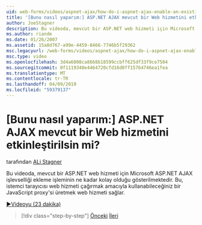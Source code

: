 ```yaml
---
uid: web-forms/videos/aspnet-ajax/how-do-i-aspnet-ajax-enable-an-existing-web-service
title: '[Bunu nasıl yaparım:] ASP.NET AJAX mevcut bir Web hizmetini etkinleştirilsin mi? | Microsoft Docs'
author: JoeStagner
description: Bu videoda, mevcut bir ASP.NET web hizmeti için Microsoft ASP.NET AJAX işlevselliği ekleme işleminin ne kadar kolay olduğu gösterilmektedir. Bu, web hizmetine gene sağlar...
ms.author: riande
ms.date: 01/26/2007
ms.assetid: 15a8d767-a99e-4459-8466-7746b5f29362
msc.legacyurl: /web-forms/videos/aspnet-ajax/how-do-i-aspnet-ajax-enable-an-existing-web-service
msc.type: video
ms.openlocfilehash: 3d4a6008ca8668b18599ccbff625df33f9ce7504
ms.sourcegitcommit: 0f1119340e4464720cfd16d0ff15764746ea1fea
ms.translationtype: MT
ms.contentlocale: tr-TR
ms.lasthandoff: 04/09/2019
ms.locfileid: "59379137"
---
```

# <a name="how-do-i-aspnet-ajax-enable-an-existing-web-service"></a>[Bunu nasıl yaparım:] ASP.NET AJAX mevcut bir Web hizmetini etkinleştirilsin mi?

tarafından [ALi Stagner](https://github.com/JoeStagner)

Bu videoda, mevcut bir ASP.NET web hizmeti için Microsoft ASP.NET AJAX işlevselliği ekleme işleminin ne kadar kolay olduğu gösterilmektedir. Bu, istemci tarayıcısı web hizmeti çağırmak amacıyla kullanabileceğiniz bir JavaScript proxy'si üretmek web hizmeti sağlar.

[&#9654;Videoyu (23 dakika)](https://channel9.msdn.com/Blogs/ASP-NET-Site-Videos/how-do-i-aspnet-ajax-enable-an-existing-web-service)

> [!div class="step-by-step"]
> [Önceki](how-do-i-add-aspnet-ajax-features-to-an-existing-web-application.md)
> [İleri](how-do-i-use-the-aspnet-ajax-client-library-controls.md)
